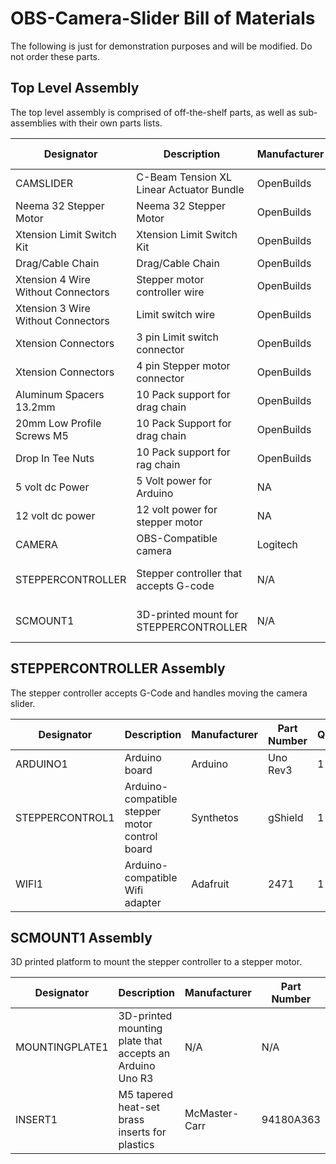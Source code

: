 # OBS-Camera-Slider Bill of Materials

The following is just for demonstration purposes and will be modified. Do not order these parts.

## Top Level Assembly
The top level assembly is comprised of off-the-shelf parts, as well as sub-assemblies with their own parts lists.

|Designator|Description|Manufacturer|Part Number|Quantity|Unit of Measure|Supplier|
|---|---|---|---|---|---|---|
|CAMSLIDER|C-Beam Tension XL Linear Actuator Bundle|OpenBuilds|3045-Bundle|1|EA|Makerparts.ca|
|Neema 32 Stepper Motor|Neema 32 Stepper Motor|OpenBuilds|NA|1|EA|Makerparts.ca|
|Xtension Limit Switch Kit|Xtension Limit Switch Kit|OpenBuilds|NA|2|EA|Makerparts.ca|
|Drag/Cable Chain|Drag/Cable Chain|OpenBuilds|NA|1|EA|Makerparts.ca|
|Xtension 4 Wire Without Connectors|Stepper motor controller wire|OpenBuilds|NA|1|EA|Makerparts.ca|
|Xtension 3 Wire Without Connectors|Limit switch wire|OpenBuilds|NA|1|EA|Makerparts.ca|
|Xtension Connectors|3 pin Limit switch connector|OpenBuilds|NA|1|EA|Makerparts.ca|
|Xtension Connectors|4 pin Stepper motor connector|OpenBuilds|NA|1|EA|makerparts.ca|
|Aluminum Spacers 13.2mm|10 Pack support for drag chain|OpenBuilds|NA|1|10 pack|Makerparts.ca|
|20mm Low Profile Screws M5|10 Pack Support for drag chain|OpenBuilds|NA|1|10 Pack|Makerparts.ca|
|Drop In Tee Nuts|10 Pack support for rag chain|OpenBuilds|NA|1|10 pack|Markerparts.ca|
|5 volt dc Power|5 Volt power for Arduino|NA||1|EA||
|12 volt dc power|12 volt power for stepper motor|NA||1|EA||  
|CAMERA|OBS-Compatible camera|Logitech|C920|1|EA|Best Buy|
|STEPPERCONTROLLER|Stepper controller that accepts G-code|N/A|N/A|1|EA|Sub-Assembly, see below|
|SCMOUNT1|3D-printed mount for STEPPERCONTROLLER|N/A|N/A|1|EA|Sub-Assembly, see below|

## STEPPERCONTROLLER Assembly
The stepper controller accepts G-Code and handles moving the camera slider.

|Designator|Description|Manufacturer|Part Number|Quantity|Unit of Measure|Supplier|
|---|---|---|---|---|---|---|
|ARDUINO1|Arduino board|Arduino|Uno Rev3|1|EA|Digikey|
|STEPPERCONTROL1|Arduino-compatible stepper motor control board|Synthetos|gShield|1|EA|Digikey.ca|
|WIFI1|Arduino-compatible Wifi adapter|Adafruit|2471|1|EA|Digikey.ca|

## SCMOUNT1 Assembly
3D printed platform to mount the stepper controller to a stepper motor.

|Designator|Description|Manufacturer|Part Number|Quantity|Unit of Measure|Supplier|
|---|---|---|---|---|---|---|
|MOUNTINGPLATE1|3D-printed mounting plate that accepts an Arduino Uno R3|N/A|N/A|1|EA|See hardware folder|
|INSERT1|M5 tapered heat-set brass inserts for plastics|McMaster-Carr|94180A363|4|EA|Makerparts.ca|

